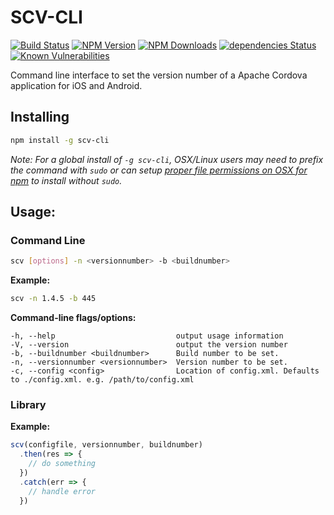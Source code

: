 # SCV-CLI
[![Build Status](https://api.travis-ci.org/Filiosoft/scv-cli.svg?branch=master)](http://travis-ci.org/Filiosoft/scv-cli)
[![NPM Version](https://img.shields.io/npm/v/scv-cli.svg?style=flat)](https://www.npmjs.org/package/scv-cli)
[![NPM Downloads](https://img.shields.io/npm/dm/scv-cli.svg?style=flat)](https://www.npmjs.org/package/scv-cli)
[![dependencies Status](https://david-dm.org/filiosoft/scv-cli/status.svg)](https://david-dm.org/filiosoft/scv-cli)
[![Known Vulnerabilities](https://snyk.io/test/github/filiosoft/scv-cli/badge.svg)](https://snyk.io/test/github/filiosoft/scv-cli)

Command line interface to set the version number of a Apache Cordova application for iOS and Android.

## Installing

```bash
npm install -g scv-cli
```

*Note: For a global install of `-g scv-cli`, OSX/Linux users may need to prefix the command with `sudo` or can setup [proper file permissions on OSX for npm](http://www.johnpapa.net/how-to-use-npm-global-without-sudo-on-osx/) to install without `sudo`.*


## Usage: 

### Command Line
```bash
scv [options] -n <versionnumber> -b <buildnumber>
```
__Example:__

```bash
scv -n 1.4.5 -b 445
```
__Command-line flags/options:__
```
-h, --help                           output usage information
-V, --version                        output the version number
-b, --buildnumber <buildnumber>      Build number to be set.
-n, --versionnumber <versionnumber>  Version number to be set.
-c, --config <config>                Location of config.xml. Defaults to ./config.xml. e.g. /path/to/config.xml
```

### Library

__Example:__
```javascript
scv(configfile, versionnumber, buildnumber)
  .then(res => {
    // do something
  })
  .catch(err => {
    // handle error
  })
```
